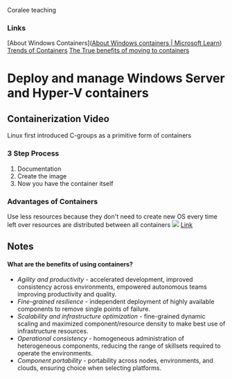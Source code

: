 Coralee teaching
### Links
[About Windows Containers]([About Windows containers | Microsoft Learn](https://learn.microsoft.com/en-us/virtualization/windowscontainers/about/))
[Trends of Containers](https://azure.microsoft.com/blog/containers-docker-windows-and-trends/)
[The True benefits of moving to containers](https://developer.ibm.com/articles/true-benefits-of-moving-to-containers-1/)
# Deploy and manage Windows Server and Hyper-V containers
## Containerization Video
Linux first introduced C-groups as a primitive form of containers
### 3 Step Process
1. Documentation
2. Create the image
3. Now you have the container itself
### Advantages of Containers
Use less resources because they don't need to create new OS every time
left over resources are distributed between all containers
![](Pasted%20image%2020240226101717.png)
[Link](https://www.youtube.com/watch?v=0qotVMX-J5s)
## Notes
#### What are the benefits of using containers?
- *Agility and productivity* - accelerated development, improved consistency across environments, empowered autonomous teams improving productivity and quality.
- *Fine-grained resilience* - independent deployment of highly available components to remove single points of failure.
- *Scalability and infrastructure optimization* - fine-grained dynamic scaling and maximized component/resource density to make best use of infrastructure resources.
- *Operational consistency* - homogeneous administration of heterogeneous components, reducing the range of skillsets required to operate the environments.
- *Component portability* - portability across nodes, environments, and clouds, ensuring choice when selecting platforms.
